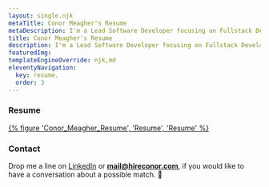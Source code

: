```yaml
---
layout: single.njk
metaTitle: Conor Meagher's Resume
metaDescription: I'm a Lead Software Developer focusing on Fullstack Development, Frontend Development, Continuous Integration, and Mentorship.
title: Conor Meagher's Resume
description: I'm a Lead Software Developer focusing on Fullstack Development, Frontend Development, Continuous Integration, and Mentorship.
featuredImg:
templateEngineOverride: njk,md
eleventyNavigation:
  key: resume.
  order: 3
---
```


<div class="col-start-1 col-end-6">

### Resume

[{% figure 'Conor_Meagher_Resume', 'Resume', 'Resume' %}](https://res.cloudinary.com/conrmahr/image/upload/v1686947407/conr.dev/Conor_Meagher_Resume.pdf)

</div>

<div class="col-start-7 col-end-12">

### Contact

Drop me a line on [LinkedIn](https://linkedin.com/in/conrmahr 'visit site') or **mail@hireconor.com**, if you would like to have a conversation about a possible match. 🎯

</div>
